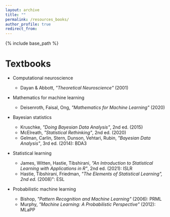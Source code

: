 ```yaml
---
layout: archive
title: ""
permalink: /resources_books/
author_profile: true
redirect_from:
---
```


{% include base_path %}


Textbooks
======
* Computational neuroscience
  * Dayan & Abbott, *"Theoretical Neuroscience"* (2001)

* Mathematics for machine learning
  * Deisenroth, Faisal, Ong, *"Mathematics for Machine Learning"* (2020)

* Bayesian statistics
  * Kruschke, *"Doing Bayesian Data Analysis"*, 2nd ed. (2015)
  * McElreath, *"Statistical Rethinking"*, 2nd ed. (2020)
  * Gelman, Carlin, Stern, Dunson, Vehtari, Rubin, *"Bayesian Data Analysis"*, 3rd ed. (2014): BDA3

* Statistical learning
  * James, Witten, Hastie, Tibshirani, *"An Introduction to Statistical Learning with Applications in R"*, 2nd ed. (2021): ISLR
  * Hastie, Tibshirani, Friedman, *"The Elements of Statistical Learning", 2nd ed.* (2008)": ESL

* Probabilistic machine learning
  * Bishop, *"Pattern Recognition and Machine Learning"* (2006): PRML
  * Murphy, *"Machine Learning: A Probabilistic Perspective"* (2012): MLaPP